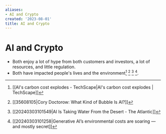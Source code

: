 ```yaml
---
aliases:
- AI and Crypto
created: '2023-08-01'
title: AI and Crypto
---
```


# AI and Crypto

- Both enjoy a lot of hype from both customers and investors, a lot of resources, and little regulation.
- Both have impacted people's lives and the environment[^1] [^2] [^3] [^4].

[^1]: [[AI's carbon cost explodes - TechScape|AI's carbon cost explodes | TechScape]]
[^2]: [[35608105|Cory Doctorow: What Kind of Bubble Is AI?]]
[^3]: [[20240303101549|AI Is Taking Water From the Desert - The Atlantic]]
[^4]: [[20240303101258|Generative AI’s environmental costs are soaring — and mostly secret]]